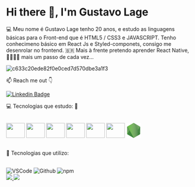 # Hi there 👋, I'm Gustavo Lage

💻 Meu nome é Gustavo Lage tenho 20 anos,  e estudo as linguagens básicas para o Front-end que é HTML5 / CSS3 e JAVASCRIPT. 
Tenho conhecimeno básico em React Js e Styled-componets, consigo me desenrolar no frontend.
🇧🇷 Mais à frente pretendo aprender React Native, 🚀🚀🚀🚀 mais um passo de cada vez...

![c633c20ede82f0e0ced7d570dbe3a1f3](https://user-images.githubusercontent.com/70382532/138322189-2db8df52-9dcb-40a0-88a8-c365466bd33d.gif)


📫 Reach me out 👇

[![Linkedin Badge](https://img.shields.io/badge/-Gustavo%20Lage-0083ff?style=flat-square&logo=Linkedin&logoColor=white&link=https://www.linkedin.com/in/gustavo-lage-976b6220b/)](https://www.linkedin.com/in/gustavo-lage)

💻  Tecnologias que estudo: 🚀

<div style="display: inline_block"><br>
  <img height="40" width="50" src="https://cdn.jsdelivr.net/gh/devicons/devicon/icons/html5/html5-original.svg" />
  <img height="40" width="50" src="https://cdn.jsdelivr.net/gh/devicons/devicon/icons/css3/css3-original.svg" />
  <img height="40" width="50" src="https://cdn.jsdelivr.net/gh/devicons/devicon/icons/javascript/javascript-original.svg" />
  <img height="40" width="50" src="https://cdn.jsdelivr.net/gh/devicons/devicon/icons/sass/sass-original.svg" />
  <img height="40" width="50" src="https://cdn.jsdelivr.net/gh/devicons/devicon/icons/git/git-original.svg" />
  <img height="40" width="50" src="https://cdn.jsdelivr.net/gh/devicons/devicon/icons/react/react-original.svg" />
  <img height="40" width="40" src="https://raw.githubusercontent.com/github/explore/80688e429a7d4ef2fca1e82350fe8e3517d3494d/topics/nodejs/nodejs.png">
</div>

##

🚀 Tecnologias que utilizo:

<div style="display: inline_block"><br>
 <img alt="VSCode" title="VSCode" height="48" src="https://user-images.githubusercontent.com/57419630/122802342-a2eae900-d29b-11eb-9f8a-d492a84716c8.png">
<img alt="Github" title="Github" height="48" src="https://user-images.githubusercontent.com/57419630/122800074-e2640600-d298-11eb-975a-5cbe097786c4.png">
<img alt="npm" height="44" src="https://user-images.githubusercontent.com/57419630/124049280-7eef7c00-d9ee-11eb-822f-1b7ac86f5271.png">
</div>
  
<div>
  <a href="https://github.com/gustavodev200">
  <img height="180em" src="https://github-readme-stats.vercel.app/api?username=gustavodev200&show_icons=true&theme=dracula&include_all_commits=true&count_private=true"/>
  <img height="180em" src="https://github-readme-stats.vercel.app/api/top-langs/?username=gustavodev200&layout=compact&langs_count=7&theme=dracula"/>
</div>
